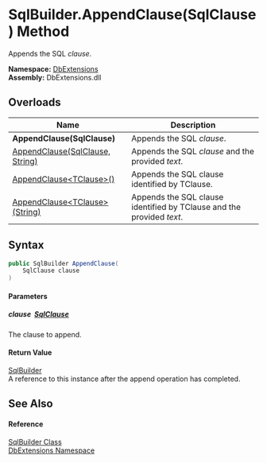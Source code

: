 SqlBuilder.AppendClause(SqlClause) Method
=========================================
Appends the SQL *clause*.
  
**Namespace:** [DbExtensions][1]  
**Assembly:** DbExtensions.dll

Overloads
---------

| Name                                  | Description                                                           |
| ------------------------------------- | --------------------------------------------------------------------- |
| **AppendClause(SqlClause)**           | Appends the SQL *clause*.                                             |
| [AppendClause(SqlClause, String)][2]  | Appends the SQL *clause* and the provided *text*.                     |
| [AppendClause&lt;TClause>()][3]       | Appends the SQL clause identified by TClause.                         |
| [AppendClause&lt;TClause>(String)][4] | Appends the SQL clause identified by TClause and the provided *text*. |


Syntax
------

```csharp
public SqlBuilder AppendClause(
	SqlClause clause
)
```

#### Parameters

##### *clause*  [SqlClause][5]
The clause to append.

#### Return Value
[SqlBuilder][6]  
A reference to this instance after the append operation has completed.

See Also
--------

#### Reference
[SqlBuilder Class][6]  
[DbExtensions Namespace][1]  

[1]: ../README.md
[2]: AppendClause_1.md
[3]: AppendClause__1.md
[4]: AppendClause__1_1.md
[5]: ../SqlClause/README.md
[6]: README.md